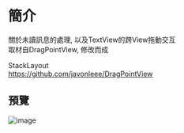 簡介
==================================
關於未讀訊息的處理, 以及TextView的跨View拖動交互                                         
取材自DragPointView, 修改而成

StackLayout                                     
https://github.com/javonleee/DragPointView

預覽
--------
![image](http://i.imgur.com/JNcMSsY.jpg)  
